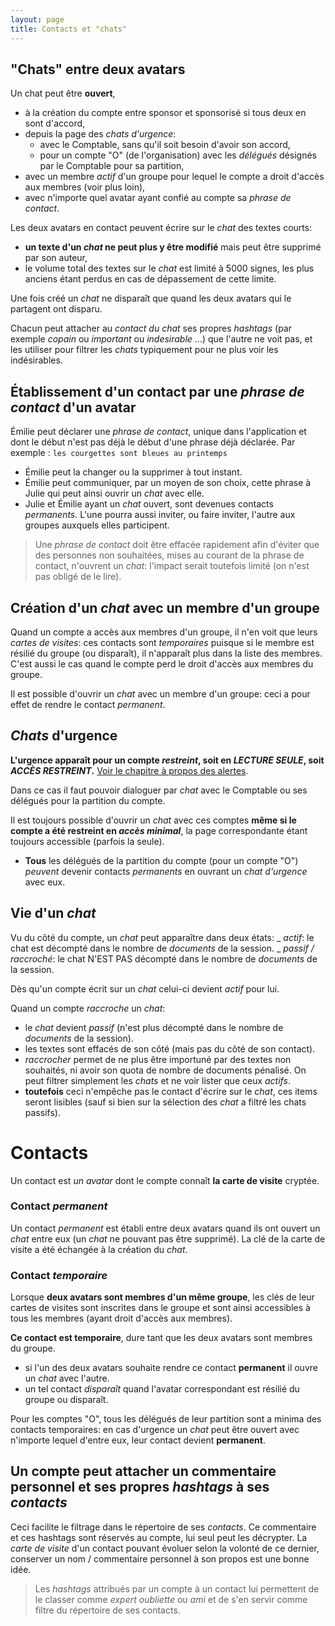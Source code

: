 ```yaml
---
layout: page
title: Contacts et "chats"
---
```


## "Chats" entre deux avatars

Un chat peut être **ouvert**,
- à la création du compte entre sponsor et sponsorisé si tous deux en sont d'accord,
- depuis la page des _chats d'urgence_:
  - avec le Comptable, sans qu'il soit besoin d'avoir son accord,
  - pour un compte "O" (de l'organisation) avec les _délégués_ désignés par le Comptable pour sa partition,
- avec un membre _actif_ d'un groupe pour lequel le compte a droit d'accès aux membres (voir plus loin),
- avec n'importe quel avatar ayant confié au compte sa _phrase de contact_.

Les deux avatars en contact peuvent écrire sur le _chat_ des textes courts:
- **un texte d'un _chat_ ne peut plus y être modifié** mais peut être supprimé par son auteur,
- le volume total des textes sur le _chat_ est limité à 5000 signes, les plus anciens étant perdus en cas de dépassement de cette limite.

Une fois créé un _chat_ ne disparaît que quand les deux avatars qui le partagent ont disparu.

Chacun peut attacher au _contact du chat_ ses propres _hashtags_ (par exemple _copain_ ou _important_ ou _indesirable_ ...) que l'autre ne voit pas, et les utiliser pour filtrer les _chats_ typiquement pour ne plus voir les indésirables.

## Établissement d'un contact par une _phrase de contact_ d'un avatar
Émilie peut déclarer une _phrase de contact_, unique dans l'application et dont le début n'est pas déjà le début d'une phrase déjà déclarée. Par exemple : `les courgettes sont bleues au printemps`
- Émilie peut la changer ou la supprimer à tout instant.
- Émilie peut communiquer, par un moyen de son choix, cette phrase à Julie qui peut ainsi ouvrir un _chat_ avec elle.
- Julie et Émilie ayant un _chat_ ouvert, sont devenues contacts _permanents_. L'une pourra aussi inviter, ou faire inviter, l'autre aux groupes auxquels elles participent.

> Une _phrase de contact_ doit être effacée rapidement afin d'éviter que des personnes non souhaitées, mises au courant de la phrase de contact, n'ouvrent un _chat_: l'impact serait toutefois limité (on n'est pas obligé de le lire).

## Création d'un _chat_ avec un membre d'un groupe
Quand un compte a accès aux membres d'un groupe, il n'en voit que leurs _cartes de visites_: ces contacts sont _temporaires_ puisque si le membre est résilié du groupe (ou disparaît), il n'apparaît plus dans la liste des membres. C'est aussi le cas quand le compte perd le droit d'accès aux membres du groupe.

Il est possible d'ouvrir un _chat_ avec un membre d'un groupe: ceci a pour effet de rendre le contact _permanent_.

## _Chats_ d'urgence
**L'urgence apparaît pour un compte _restreint_, soit en _LECTURE SEULE_, soit _ACCÈS RESTREINT_.** [Voir le chapitre à propos des alertes](./alertes.html).

Dans ce cas il faut pouvoir dialoguer par _chat_ avec le Comptable ou ses délégués pour la partition du compte. 

Il est toujours possible d'ouvrir un _chat_ avec ces comptes **même si le compte a été restreint en _accès minimal_**, la page correspondante étant toujours accessible (parfois la seule).
- **Tous** les délégués de la partition du compte (pour un compte "O") _peuvent_ devenir contacts _permanents_ en ouvrant un _chat d'urgence_ avec eux.

## Vie d'un _chat_
Vu du côté du compte, un _chat_ peut apparaître dans deux états:
_ _actif_: le chat est décompté dans le nombre de _documents_ de la session.
_ _passif / raccroché_: le chat N'EST PAS décompté dans le nombre de _documents_ de la session.

Dès qu'un compte écrit sur un _chat_ celui-ci devient _actif_ pour lui.

Quand un compte _raccroche_ un _chat_:
- le _chat_ devient _passif_ (n'est plus décompté dans le nombre de _documents_ de la session).
- les textes sont effacés de son côté (mais pas du côté de son contact).
- _raccrocher_ permet de ne plus être importuné par des textes non souhaités, ni avoir son quota de nombre de documents pénalisé. On peut filtrer simplement les _chats_ et ne voir lister que ceux _actifs_.
- **toutefois** ceci n'empêche pas le contact d'écrire sur le _chat_, ces items seront lisibles (sauf si bien sur la sélection des _chat_ a filtré les chats passifs).

# Contacts

Un contact est _un avatar_ dont le compte connaît **la carte de visite** cryptée. 

### Contact _permanent_
Un contact _permanent_ est établi entre deux avatars quand ils ont ouvert un _chat_ entre eux (un _chat_ ne pouvant pas être supprimé). La clé de la carte de visite a été échangée à la création du _chat_.

### Contact _temporaire_
Lorsque **deux avatars sont membres d'un même groupe**, les clés de leur cartes de visites sont inscrites dans le groupe et sont ainsi accessibles à tous les membres (ayant droit d'accès aux membres). 

**Ce contact est temporaire**, dure tant que les deux avatars sont membres du groupe.
- si l'un des deux avatars souhaite rendre ce contact **permanent** il ouvre un _chat_ avec l'autre.
- un tel contact _disparaît_ quand l'avatar correspondant est résilié du groupe ou disparaît.

Pour les comptes "O", tous les délégués de leur partition sont a minima des contacts temporaires: en cas d'urgence un _chat_ peut être ouvert avec n'importe lequel d'entre eux, leur contact devient **permanent**.

## Un compte peut attacher un commentaire personnel et ses propres _hashtags_ à ses _contacts_ 
Ceci facilite le filtrage dans le répertoire de ses _contacts_. Ce commentaire et ces hashtags sont réservés au compte, lui seul peut les décrypter. La _carte de visite_ d'un contact pouvant évoluer selon la volonté de ce dernier, conserver un nom / commentaire personnel à son propos est une bonne idée.

> Les _hashtags_ attribués par un compte à un contact lui permettent de le classer comme _expert_ _oubliette_ ou _ami_ et de s'en servir comme filtre du répertoire de ses contacts.
